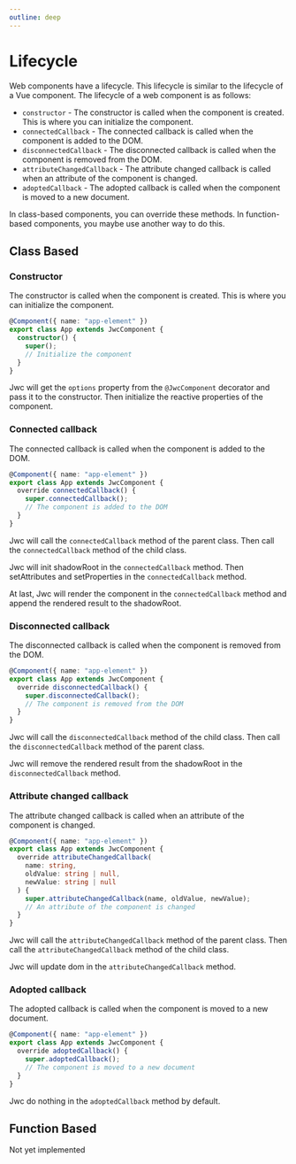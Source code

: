 ```yaml
---
outline: deep
---
```


# Lifecycle

Web components have a lifecycle. This lifecycle is similar to the lifecycle of a Vue component. The lifecycle of a web component is as follows:

- `constructor` - The constructor is called when the component is created. This is where you can initialize the component.
- `connectedCallback` - The connected callback is called when the component is added to the DOM.
- `disconnectedCallback` - The disconnected callback is called when the component is removed from the DOM.
- `attributeChangedCallback` - The attribute changed callback is called when an attribute of the component is changed.
- `adoptedCallback` - The adopted callback is called when the component is moved to a new document.

In class-based components, you can override these methods. In function-based components, you maybe use another way to do this.

## Class Based

### Constructor

The constructor is called when the component is created. This is where you can initialize the component.

```ts
@Component({ name: "app-element" })
export class App extends JwcComponent {
  constructor() {
    super();
    // Initialize the component
  }
}
```

Jwc will get the `options` property from the `@JwcComponent` decorator and pass it to the constructor. Then initialize the reactive properties of the component.

### Connected callback

The connected callback is called when the component is added to the DOM.

```ts
@Component({ name: "app-element" })
export class App extends JwcComponent {
  override connectedCallback() {
    super.connectedCallback();
    // The component is added to the DOM
  }
}
```

Jwc will call the `connectedCallback` method of the parent class. Then call the `connectedCallback` method of the child class.

Jwc will init shadowRoot in the `connectedCallback` method. Then setAttributes and setProperties in the `connectedCallback` method.

At last, Jwc will render the component in the `connectedCallback` method and append the rendered result to the shadowRoot.

### Disconnected callback

The disconnected callback is called when the component is removed from the DOM.

```ts
@Component({ name: "app-element" })
export class App extends JwcComponent {
  override disconnectedCallback() {
    super.disconnectedCallback();
    // The component is removed from the DOM
  }
}
```

Jwc will call the `disconnectedCallback` method of the child class. Then call the `disconnectedCallback` method of the parent class.

Jwc will remove the rendered result from the shadowRoot in the `disconnectedCallback` method.

### Attribute changed callback

The attribute changed callback is called when an attribute of the component is changed.

```ts
@Component({ name: "app-element" })
export class App extends JwcComponent {
  override attributeChangedCallback(
    name: string,
    oldValue: string | null,
    newValue: string | null
  ) {
    super.attributeChangedCallback(name, oldValue, newValue);
    // An attribute of the component is changed
  }
}
```

Jwc will call the `attributeChangedCallback` method of the parent class. Then call the `attributeChangedCallback` method of the child class.

Jwc will update dom in the `attributeChangedCallback` method.

### Adopted callback

The adopted callback is called when the component is moved to a new document.

```ts
@Component({ name: "app-element" })
export class App extends JwcComponent {
  override adoptedCallback() {
    super.adoptedCallback();
    // The component is moved to a new document
  }
}
```

Jwc do nothing in the `adoptedCallback` method by default.

## Function Based <Badge text="Not yet implemented" type="danger"/>

Not yet implemented